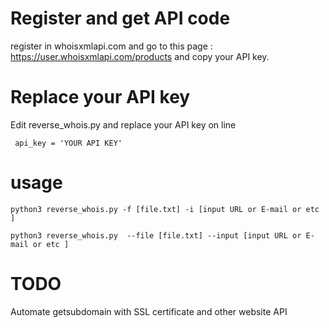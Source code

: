 # Register and get API code

register in whoisxmlapi.com and go to this page : https://user.whoisxmlapi.com/products and copy your API key.

# Replace your API key

Edit reverse_whois.py and replace your API key on line 
```
 api_key = 'YOUR API KEY'
```

# usage 
```
python3 reverse_whois.py -f [file.txt] -i [input URL or E-mail or etc ]

python3 reverse_whois.py  --file [file.txt] --input [input URL or E-mail or etc ]
```

# TODO

Automate getsubdomain with SSL certificate and other website API
